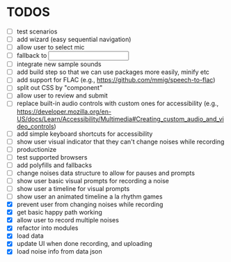 # TODOS
  - [ ] test scenarios
  - [ ] add wizard (easy sequential navigation)
  - [ ] allow user to select mic
  - [ ] fallback to <input>
  - [ ] integrate new sample sounds
  - [ ] add build step so that we can use packages more easily, minify etc
  - [ ] add support for FLAC (e.g., https://github.com/mmig/speech-to-flac)
  - [ ] split out CSS by "component"
  - [ ] allow user to review and submit
  - [ ] replace built-in audio controls with custom ones for accessibility (e.g., https://developer.mozilla.org/en-US/docs/Learn/Accessibility/Multimedia#Creating_custom_audio_and_video_controls)
  - [ ] add simple keyboard shortcuts for accessibility
  - [ ] show user visual indicator that they can't change noises while recording
  - [ ] productionize
  - [ ] test supported browsers
  - [ ] add polyfills and fallbacks
  - [ ] change noises data structure to allow for pauses and prompts
  - [ ] show user basic visual prompts for recording a noise
  - [ ] show user a timeline for visual prompts
  - [ ] show user an animated timeline a la rhythm games
  - [x] prevent user from changing noises while recording
  - [x] get basic happy path working
  - [x] allow user to record multiple noises
  - [x] refactor into modules
  - [x] load data
  - [x] update UI when done recording, and uploading
  - [x] load noise info from data json